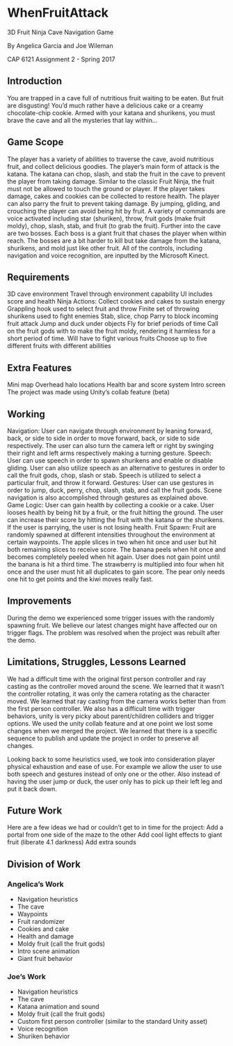 # WhenFruitAttack
3D Fruit Ninja Cave Navigation Game

By Angelica Garcia and Joe Wileman

CAP 6121 Assignment 2 - Spring 2017

## Introduction

You are trapped in a cave full of nutritious fruit waiting to be eaten. But fruit are disgusting! You’d much rather have a delicious cake or a creamy chocolate-chip cookie. 
Armed with your katana and shurikens, you must brave the cave and all the mysteries that lay within...

## Game Scope

The player has a variety of abilities to traverse the cave, avoid nutritious fruit, and collect delicious goodies. The player’s main form of attack is the katana. 
The katana can chop, slash, and stab the fruit in the cave to prevent the player from taking damage. Similar to the classic Fruit Ninja, the fruit must not be allowed 
to touch the ground or player. If the player takes damage, cakes and cookies can be collected to restore health. The player can also parry the fruit to prevent taking damage. 
By jumping, gliding, and crouching the player can avoid being hit by fruit. A variety of commands are voice activated including star (shuriken), throw, 
fruit gods (make fruit moldy), chop, slash, stab, and fruit (to grab the fruit). Further into the cave are two bosses. Each boss is a giant fruit that chases the 
player when within reach. The bosses are a bit harder to kill but take damage from the katana, shurikens, and mold just like other fruit. All of the controls, 
including navigation and voice recognition, are inputted by the Microsoft Kinect. 

## Requirements

3D cave environment
Travel through environment capability
UI includes score and health
Ninja Actions:
Collect cookies and cakes to sustain energy
Grappling hook used to select fruit and throw
Finite set of throwing shurikens used to fight enemies
Stab, slice, chop
Parry to block incoming fruit attack
Jump and duck under objects 
Fly for brief periods of time 
Call on the fruit gods with to make the fruit moldy, rendering it harmless for a short period of time. 
Will have to fight various fruits
Choose up to five different fruits with different abilities

## Extra Features

Mini map
Overhead halo locations
Health bar and score system
Intro screen
The project was made using Unity’s collab feature (beta)

## Working

Navigation: User can navigate through environment by leaning forward, back, or side to side in order to move forward, back, or side to side respectively. 
The user can also turn the camera left or right by swinging their right and left arms respectively making a turning gesture. 
Speech: User can use speech in order to spawn shurikens and enable or disable gliding. User can also utilize speech as an alternative to gestures in order 
to call the fruit gods, chop, slash or stab. Speech is utilized to select a particular fruit, and throw it forward. 
Gestures: User can use gestures in order to jump, duck, perry, chop, slash, stab, and call the fruit gods. Scene navigation is also accomplished through 
gestures as explained above.
Game Logic: User can gain health by collecting a cookie or a cake. User looses health by being hit by a fruit, or the fruit hitting the ground. The user 
can increase their score by hitting the fruit with the katana or the shurikens. If the user is parrying, the user is not losing health. 
Fruit Spawn: Fruit are randomly spawned at different intensities throughout the environment at certain waypoints. 
The apple slices in two when hit once and user but hit both remaining slices to receive score.  The banana peels when hit once and becomes completely peeled 
when hit again. User does not gain point until the banana is hit a third time. The strawberry is multiplied into four when hit once and the user must hit 
all duplicates to gain score. The pear only needs one hit to get points and the kiwi moves really fast.

## Improvements

During the demo we experienced some trigger issues with the randomly spawning fruit. We believe our latest changes might have affected our on trigger flags. 
The problem was resolved when the project was rebuilt after the demo.

## Limitations, Struggles, Lessons Learned

We had a difficult time with the original first person controller and ray casting as the controller moved around the scene. We learned that it wasn’t the 
controller rotating, it was only the camera rotating as the character moved. We learned that ray casting from the camera works better than from the first 
person controller. We also has a difficult time with trigger behaviors, unity is very picky about parent/children colliders and trigger options. We used the 
unity collab feature and at one point we lost some changes when we merged the project. We learned that there is a specific sequence to publish and update 
the project in order to preserve all changes. 

Looking back to some heuristics used, we took into consideration player physical exhaustion and ease of use. For example we allow the user to use both speech 
and gestures instead of only one or the other. Also instead of having the user jump or duck, the user only has to pick up their left leg and put it back down. 

## Future Work

Here are a few ideas we had or couldn’t get to in time for the project:
Add a portal from one side of the maze to the other
Add cool light effects to giant fruit (liberate 4.1 darkness)
Add extra sounds

## Division of Work

### Angelica’s Work
* Navigation heuristics
* The cave
* Waypoints
* Fruit randomizer
* Cookies and cake
* Health and damage
* Moldy fruit (call the fruit gods)
* Intro scene animation
* Giant fruit behavior

### Joe’s Work
* Navigation heuristics
* The cave
* Katana animation and sound
* Moldy fruit (call the fruit gods)
* Custom first person controller (similar to the standard Unity asset)
* Voice recognition
* Shuriken behavior
